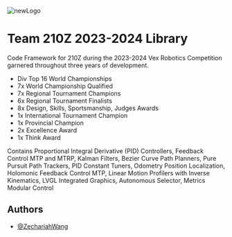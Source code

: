 ![newLogo](https://github.com/ZechariahWang/210Z-Over-Under-Worlds/assets/97078224/db011725-d4a7-4acb-8b84-9804be6e7e04)

# Team 210Z 2023-2024 Library

Code Framework for 210Z during the 2023-2024 Vex Robotics Competition garnered throughout three years of development.

- Div Top 16 World Championships
- 7x World Championship Qualified
- 7x Regional Tournament Champions
- 6x Regional Tournament Finalists
- 8x Design, Skills, Sportsmanship, Judges Awards
- 1x International Tournament Champion
- 1x Provincial Champion
- 2x Excellence Award
- 1x Think Award

Contains Proportional Integral Derivative (PID) Controllers, Feedback Control MTP and MTRP, Kalman Filters, Bezier Curve Path Planners, Pure Pursuit Path Trackers, PID Constant Tuners, Odometry Position Localization, Holomonic Feedback Control MTP, Linear Motion Profilers with Inverse Kinematics, LVGL Integrated Graphics, Autonomous Selector, Metrics Modular Control

## Authors

- [@ZechariahWang](https://github.com/ZechariahWang)

